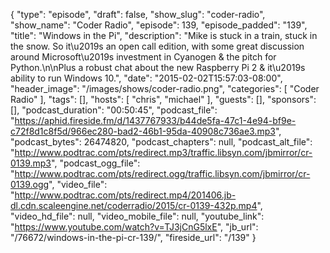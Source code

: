 {
  "type": "episode",
  "draft": false,
  "show_slug": "coder-radio",
  "show_name": "Coder Radio",
  "episode": 139,
  "episode_padded": "139",
  "title": "Windows in the Pi",
  "description": "Mike is stuck in a train, stuck in the snow. So it\u2019s an open call edition, with some great discussion around Microsoft\u2019s investment in Cyanogen & the pitch for Python.\n\nPlus a robust chat about the new Raspberry Pi 2 & it\u2019s ability to run Windows 10.",
  "date": "2015-02-02T15:57:03-08:00",
  "header_image": "/images/shows/coder-radio.png",
  "categories": [
    "Coder Radio"
  ],
  "tags": [],
  "hosts": [
    "chris",
    "michael"
  ],
  "guests": [],
  "sponsors": [],
  "podcast_duration": "00:50:45",
  "podcast_file": "https://aphid.fireside.fm/d/1437767933/b44de5fa-47c1-4e94-bf9e-c72f8d1c8f5d/966ec280-bad2-46b1-95da-40908c736ae3.mp3",
  "podcast_bytes": 26474820,
  "podcast_chapters": null,
  "podcast_alt_file": "http://www.podtrac.com/pts/redirect.mp3/traffic.libsyn.com/jbmirror/cr-0139.mp3",
  "podcast_ogg_file": "http://www.podtrac.com/pts/redirect.ogg/traffic.libsyn.com/jbmirror/cr-0139.ogg",
  "video_file": "http://www.podtrac.com/pts/redirect.mp4/201406.jb-dl.cdn.scaleengine.net/coderradio/2015/cr-0139-432p.mp4",
  "video_hd_file": null,
  "video_mobile_file": null,
  "youtube_link": "https://www.youtube.com/watch?v=TJ3jCnG5lxE",
  "jb_url": "/76672/windows-in-the-pi-cr-139/",
  "fireside_url": "/139"
}

